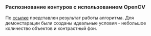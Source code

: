### Распознование контуров с использованием OpenCV

По [ссылке](https://www.youtube.com/watch?v=-rCHXrqLzXc "YouTube") представлен
результат работы алгоритма. Для демонстарации были созданы идеальные условия - небольшое количество объектов и контрастный фон.

